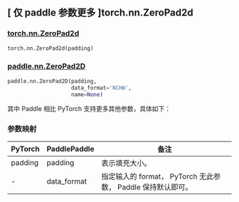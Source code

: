 ## [ 仅 paddle 参数更多 ]torch.nn.ZeroPad2d
### [torch.nn.ZeroPad2d](https://pytorch.org/docs/stable/generated/torch.nn.ZeroPad2d.html?highlight=zeropad#torch.nn.ZeroPad2d)

```python
torch.nn.ZeroPad2d(padding)
```

### [paddle.nn.ZeroPad2D](https://www.paddlepaddle.org.cn/documentation/docs/zh/develop/api/paddle/nn/ZeroPad2D_cn.html)

```python
paddle.nn.ZeroPad2D(padding,
                    data_format='NCHW',
                    name=None)
```

其中 Paddle 相比 PyTorch 支持更多其他参数，具体如下：
### 参数映射
| PyTorch       | PaddlePaddle | 备注                                                   |
| ------------- | ------------ | ------------------------------------------------------ |
| padding   | padding | 表示填充大小。                   |
| -   | data_format | 指定输入的 format， PyTorch 无此参数， Paddle 保持默认即可。                  |
